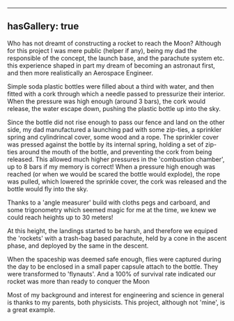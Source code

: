 ----
hasGallery: true
----

Who has not dreamt of constructing a rocket to reach the Moon?
Although for this project I was mere public (helper if any), being my dad the responsible of the concept,
the launch base, and the parachute system etc. this experience shaped in part my dream of becoming an astronaut first, 
and then more realistically an Aerospace Engineer. 

Simple soda plastic bottles were filled about a third with water, and then fitted with a cork through which a needle passed to pressurize their interior. 
When the pressure was high enough (around 3 bars), the cork would release, the water escape down, pushing the plastic bottle up into the sky.

Since the bottle did not rise enough to pass our fence and land on the other side, my dad manufactured a launching pad
with some zip-ties, a sprinkler spring and cylindrincal cover, some wood and a rope. The sprinkler cover was pressed against the bottle
by its internal spring, holding a set of zip-ties around the mouth of the bottle, and preventing the cork from being released. 
This allowed much higher pressures in the 'combustion chamber', up to 8 bars if my memory is correct! When a pressure high
enough was reached (or when we would be scared the bottle would explode), the rope was pulled, which lowered the sprinkle cover,
the cork was released and the bottle would fly into the sky. 

Thanks to a 'angle measurer' build with cloths pegs and carboard, and some trigonometry which seemed magic for me at the time,
we knew we could reach heights up to 30 meters! 

At this height, the landings started to be harsh, and therefore we equiped the 'rockets' with a trash-bag based parachute, held by a cone in the ascent phase,
and deployed by the same in the descent. 

When the spaceship was deemed safe enough, flies were captured during the day to be enclosed in a small paper capsule attach to the bottle.
They were transformed to 'flynauts'. And a 100% of survival rate indicated our rocket was more than ready to conquer the Moon


Most of my background and interest for engineering and science in general is thanks to my parents, both physicists. 
This project, although not 'mine', is a great example.